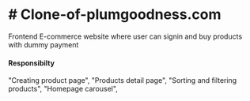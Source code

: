 <h1># Clone-of-plumgoodness.com</h1>
<p>Frontend E-commerce website where user can signin and buy products with dummy payment</p>
<h4>Responsibilty</h4>
<p> "Creating product page",
        "Products detail page",
        "Sorting and filtering products",
        "Homepage carousel",</p>
<img src=""></img>
